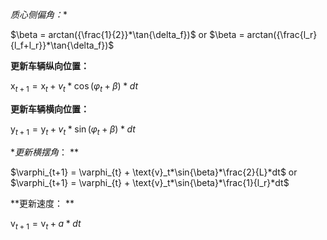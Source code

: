 **质心侧偏角*：**

$\beta = arctan({\frac{1}{2}}*\tan{\delta_f})$     or     $\beta = arctan({\frac{l_r}{l_f+l_r}}*\tan{\delta_f})$     

**更新车辆纵向位置：**                     

$\text{x}_{t+1} = \text{x}_{t} + v_t*\cos(\varphi_t + \beta)*dt$             

**更新车辆横向位置：**     

$\text{y}_{t+1} = \text{y}_{t} + v_t*\sin(\varphi_t + \beta)*dt$      

**更新横摆角*： **  

$\varphi_{t+1} = \varphi_{t} + \text{v}_t*\sin{\beta}*\frac{2}{L}*dt$      or      $\varphi_{t+1} = \varphi_{t} + \text{v}_t*\sin{\beta}*\frac{1}{l_r}*dt$

**更新速度：  **              

$\text{v}_{t+1} = \text{v}_{t} + a * dt$                                                   



